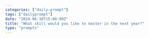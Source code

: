 ```yaml
---
categories: ["daily-prompt"]
tags: ["dailyprompt"]
date: "2024-06-10T15:00:00Z"
title: "What skill would you like to master in the next year?"
type: "prompts"
---
```

